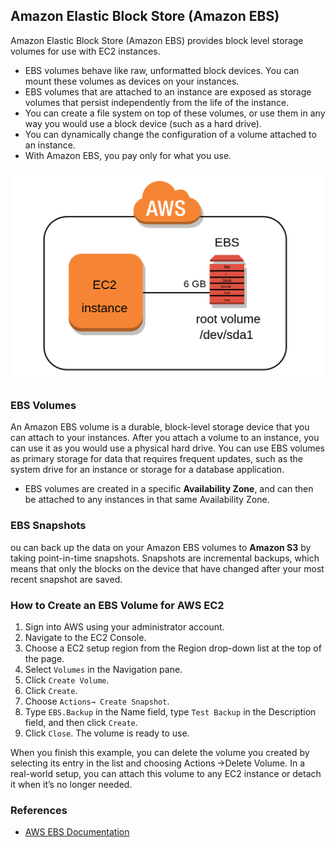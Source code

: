 ## Amazon Elastic Block Store (Amazon EBS)
Amazon Elastic Block Store (Amazon EBS) provides block level storage volumes for use with EC2 instances.

* EBS volumes behave like raw, unformatted block devices. You can mount these volumes as devices on your instances.
* EBS volumes that are attached to an instance are exposed as storage volumes that persist independently from the life of the instance. 
* You can create a file system on top of these volumes, or use them in any way you would use a block device (such as a hard drive). 
* You can dynamically change the configuration of a volume attached to an instance.
* With Amazon EBS, you pay only for what you use. 

<img src="./images/ebs-pic.png" width=500px>

### EBS Volumes
An Amazon EBS volume is a durable, block-level storage device that you can attach to your instances. After you attach a volume to an instance, you can use it as you would use a physical hard drive. You can use EBS volumes as primary storage for data that requires frequent updates, such as the system drive for an instance or storage for a database application.

* EBS volumes are created in a specific **Availability Zone**, and can then be attached to any instances in that same Availability Zone.

### EBS Snapshots
ou can back up the data on your Amazon EBS volumes to **Amazon S3** by taking point-in-time snapshots. Snapshots are incremental backups, which means that only the blocks on the device that have changed after your most recent snapshot are saved. 

### How to Create an EBS Volume for AWS EC2
1. Sign into AWS using your administrator account.
2. Navigate to the EC2 Console.
3. Choose a EC2 setup region from the Region drop-down list at the top of the page.
4. Select `Volumes` in the Navigation pane.
5. Click `Create Volume`.
6. Click `Create`.
7. Choose `Actions→ Create Snapshot`.
8. Type `EBS.Backup` in the Name field, type `Test Backup` in the Description field, and then click `Create`.
9. Click `Close`. The volume is ready to use.

When you finish this example, you can delete the volume you created by selecting its entry in the list and choosing Actions →Delete Volume. In a real-world setup, you can attach this volume to any EC2 instance or detach it when it’s no longer needed.

### References
* [AWS EBS Documentation](https://aws.amazon.com/ebs/?ebs-whats-new.sort-by=item.additionalFields.postDateTime&ebs-whats-new.sort-order=desc)

